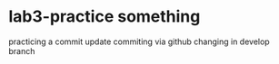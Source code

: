 # lab3-practice something
practicing a commit
update
commiting via 
github
changing in develop branch